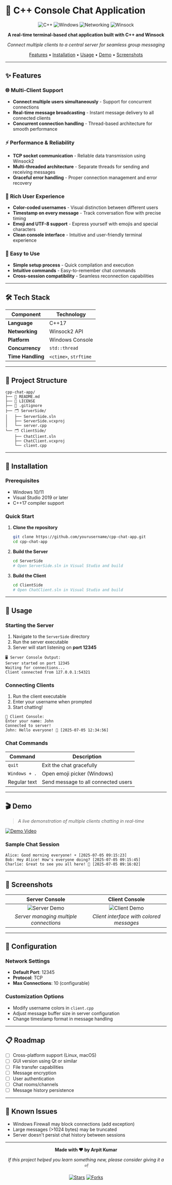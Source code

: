 # 💬 C++ Console Chat Application

<div align="center">

![C++](https://img.shields.io/badge/C%2B%2B-00599C?style=for-the-badge&logo=c%2B%2B&logoColor=white)
![Windows](https://img.shields.io/badge/Windows-0078D6?style=for-the-badge&logo=windows&logoColor=white)
![Networking](https://img.shields.io/badge/Networking-TCP-blue?style=for-the-badge&logo=cloudflare&logoColor=white)
![Winsock](https://img.shields.io/badge/Winsock2-API-orange?style=for-the-badge)

**A real-time terminal-based chat application built with C++ and Winsock**

*Connect multiple clients to a central server for seamless group messaging*

[Features](#-features) • [Installation](#-installation) • [Usage](#-usage) • [Demo](#-demo) • [Screenshots](#-screenshots)

</div>

---

## ✨ Features

### 🌐 **Multi-Client Support**
- **Connect multiple users simultaneously** - Support for concurrent connections
- **Real-time message broadcasting** - Instant message delivery to all connected clients
- **Concurrent connection handling** - Thread-based architecture for smooth performance

### ⚡ **Performance & Reliability**
- **TCP socket communication** - Reliable data transmission using Winsock2
- **Multi-threaded architecture** - Separate threads for sending and receiving messages
- **Graceful error handling** - Proper connection management and error recovery

### 🎨 **Rich User Experience**
- **Color-coded usernames** - Visual distinction between different users
- **Timestamp on every message** - Track conversation flow with precise timing
- **Emoji and UTF-8 support** - Express yourself with emojis and special characters
- **Clean console interface** - Intuitive and user-friendly terminal experience

### 🔧 **Easy to Use**
- **Simple setup process** - Quick compilation and execution
- **Intuitive commands** - Easy-to-remember chat commands
- **Cross-session compatibility** - Seamless reconnection capabilities

---

## 🛠️ Tech Stack

| Component | Technology |
|-----------|------------|
| **Language** | C++17 |
| **Networking** | Winsock2 API |
| **Platform** | Windows Console |
| **Concurrency** | `std::thread` |
| **Time Handling** | `<ctime>`, `strftime` |

---

## 📁 Project Structure

```
cpp-chat-app/
├── 📄 README.md
├── 📄 LICENSE
├── 📄 .gitignore
├── 🗂️ ServerSide/
│   ├── ServerSide.sln
│   ├── ServerSide.vcxproj
│   └── server.cpp
└── 🗂️ ClientSide/
    ├── ChatClient.sln
    ├── ChatClient.vcxproj
    └── client.cpp
```

---

## 🚀 Installation

### Prerequisites
- Windows 10/11
- Visual Studio 2019 or later
- C++17 compiler support

### Quick Start

1. **Clone the repository**
   ```bash
   git clone https://github.com/yourusername/cpp-chat-app.git
   cd cpp-chat-app
   ```

2. **Build the Server**
   ```bash
   cd ServerSide
   # Open ServerSide.sln in Visual Studio and build
   ```

3. **Build the Client**
   ```bash
   cd ClientSide
   # Open ChatClient.sln in Visual Studio and build
   ```

---

## 🎯 Usage

### Starting the Server

1. Navigate to the `ServerSide` directory
2. Run the server executable
3. Server will start listening on **port 12345**

```
🖥️ Server Console Output:
Server started on port 12345
Waiting for connections...
Client connected from 127.0.0.1:54321
```

### Connecting Clients

1. Run the client executable
2. Enter your username when prompted
3. Start chatting!

```
💬 Client Console:
Enter your name: John
Connected to server!
John: Hello everyone! 👋 [2025-07-05 12:34:56]
```

### Chat Commands

| Command | Description |
|---------|-------------|
| `quit` | Exit the chat gracefully |
| `Windows + .` | Open emoji picker (Windows) |
| Regular text | Send message to all connected users |

---

## 🎬 Demo

> *A live demonstration of multiple clients chatting in real-time*

[![Demo Video](https://img.shields.io/badge/▶️-Watch%20Demo-red?style=for-the-badge&logo=youtube)](https://www.youtube.com/watch?v=your_video_id_here)

### Sample Chat Session
```
Alice: Good morning everyone! ☀️ [2025-07-05 09:15:23]
Bob: Hey Alice! How's everyone doing? [2025-07-05 09:15:45]
Charlie: Great to see you all here! 🎉 [2025-07-05 09:16:02]
```

---

## 📸 Screenshots

<div align="center">

| Server Console | Client Console |
|:--------------:|:--------------:|
| ![Server Demo](assets/server_demo.png) | ![Client Demo](assets/client_demo.png) |
| *Server managing multiple connections* | *Client interface with colored messages* |

</div>

---

## 🔧 Configuration

### Network Settings
- **Default Port**: 12345
- **Protocol**: TCP
- **Max Connections**: 10 (configurable)

### Customization Options
- Modify username colors in `client.cpp`
- Adjust message buffer size in server configuration
- Change timestamp format in message handling

---

## 📋 Roadmap

- [ ] Cross-platform support (Linux, macOS)
- [ ] GUI version using Qt or similar
- [ ] File transfer capabilities
- [ ] Message encryption
- [ ] User authentication
- [ ] Chat rooms/channels
- [ ] Message history persistence

---

## 🐛 Known Issues

- Windows Firewall may block connections (add exception)
- Large messages (>1024 bytes) may be truncated
- Server doesn't persist chat history between sessions

---



<div align="center">

**Made with ❤️ by Arpit Kumar**

*If this project helped you learn something new, please consider giving it a ⭐!*

[![Stars](https://img.shields.io/github/stars/arpitkumar0007/cpp-chat-app?style=social)](https://github.com/arpitkumar0007/cpp-chat-app/stargazers)
[![Forks](https://img.shields.io/github/forks/arpitkumar0007/cpp-chat-app?style=social)](https://github.com/arpitkumar0007/cpp-chat-app/network/members)

</div>
